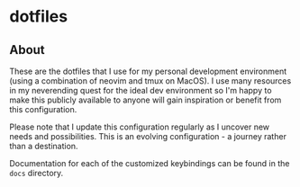# dotfiles

## About

These are the dotfiles that I use for my personal development environment (using a combination of neovim and tmux on MacOS). I use many resources in my neverending quest for the ideal dev environment so I'm happy to make this publicly available to anyone will gain inspiration or benefit from this configuration.

Please note that I update this configuration regularly as I uncover new needs and possibilities. This is an evolving configuration - a journey rather than a destination.

Documentation for each of the customized keybindings can be found in the `docs` directory.
